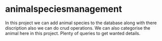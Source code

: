 # animalspeciesmanagement
In this project we can add animal species to the database along with there discription also we can do crud operations.
We can also categorise the animal here in this project.
Plenty of queries to get wanted details.
